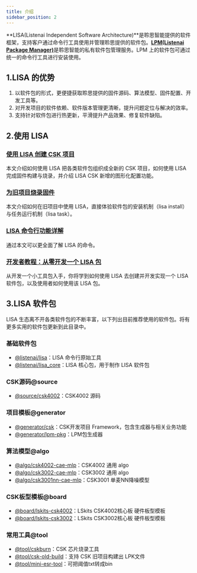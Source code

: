 ```yaml
---
title: 介绍
sidebar_position: 2
---
```


**LISA(Listenai Independent Software Architecture)**是聆思智能提供的软件框架，支持客户通过命令行工具使用并管理聆思提供的软件包。[**LPM(Listenai Package Manager)**](https://lpm.listenai.com/)是聆思智能的私有软件包管理服务。LPM 上的软件包可通过统一的命令行工具进行安装使用。

## 1.LISA 的优势

1. 以软件包的形式，更便捷获取聆思提供的固件源码、算法模型、固件配置、开发工具等。
2. 对开发项目的软件依赖、软件版本管理更清晰，提升问题定位与解决的效率。
3. 支持针对软件包进行热更新，平滑提升产品效果、修复软件缺陷。

## 2.使用 LISA

###  [使用 LISA 创建 CSK 项目](/tools/LISA_LPM/instance/lisa_create)
本文介绍如何使用 LISA 把各类软件包组织成全新的 CSK 项目，如何使用 LISA 完成固件构建与烧录，并介绍 LISA CSK 新增的图形化配置功能。

###  [为旧项目烧录固件](/tools/LISA_LPM/instance/old_build)
本文介绍如何在旧项目中使用 LISA，直接体验软件包的安装机制（lisa install）与任务运行机制（lisa task）。

###  [LISA 命令行功能详解](https://lpm.listenai.com/lpm/info?keyword=@listenai/lisa)
通过本文可以更全面了解 LISA 的命令。

###  [开发者教程：从零开发一个 LISA 包](/tools/LISA_LPM/other/tutorial)
从开发一个小工具包入手，你将学到如何使用 LISA 去创建并开发实现一个 LISA 软件包，以及使用者如何使用该 LISA 包。



## 3.LISA 软件包

LISA 生态离不开各类软件包的不断丰富，以下列出目前推荐使用的软件包。将有更多实用的软件包更新到此目录中。

### 基础软件包

- [@listenai/lisa](https://lpm.listenai.com/lpm/info?keyword=@listenai/lisa)：LISA 命令行原始工具
- [@listenai/lisa_core](https://lpm.listenai.com/lpm/info?keyword=%40listenai%2Flisa_core)：LISA 核心包，用于制作 LISA 软件包


### CSK源码@source

- [@source/csk4002](https://lpm.listenai.com/lpm/info?keyword=@source/csk4002)：CSK4002 源码
<!-- - [@source/csk4002nc](https://lpm.listenai.com/package/@source/csk4002nc)：CSK4002NC 源码 -->
<!-- - [@source/csk3002](https://lpm.listenai.com/package/@source/csk3002)：CSK3002 源码 -->
<!-- - [@source/csk3001nn](https://lpm.listenai.com/package/@source/csk3001nn)：CSK3001NN源码 -->


### 项目模板@generator

- [@generator/csk](https://lpm.listenai.com/lpm/info?keyword=@generator/csk)：CSK开发项目 Framework，包含生成器与相关业务功能
- [@generator/lpm-pkg](https://lpm.listenai.com/lpm/info?keyword=@generator/lpm-pkg)：LPM包生成器


### 算法模型@algo

- [@algo/csk4002-cae-mlp](https://lpm.listenai.com/lpm/info?keyword=@algo/csk4002-cae-mlp)：CSK4002 通用 algo
- [@algo/csk3002-cae-mlp](https://lpm.listenai.com/lpm/info?keyword=@algo/csk3002-cae-mlp)：CSK3002 通用 algo
- [@algo/csk3001nn-cae-mlp](https://lpm.listenai.com/lpm/info?keyword=@algo/csk3001nn-cae-mlp)：CSK3001 单麦NN降噪模型


### CSK板型模板@board

- [@board/lskits-csk4002](https://lpm.listenai.com/lpm/info?keyword=@board/lskits-csk4002)：LSkits CSK4002核心板 硬件板型模板
- [@board/lskits-csk3002](https://lpm.listenai.com/lpm/info?keyword=@board/lskits-csk3002)：LSkits CSK3002核心板 硬件板型模板



### 常用工具@tool

- [@tool/cskburn](https://lpm.listenai.com/lpm/info?keyword=@tool/cskburn)：CSK 芯片烧录工具
- [@tool/csk-old-build](https://lpm.listenai.com/lpm/info?keyword=@tool/csk-old-build)：支持 CSK 旧项目构建出 LPK文件
- [@tool/mini-esr-tool](https://lpm.listenai.com/lpm/info?keyword=@tool/mini-esr-tool)：可把阈值txt转成bin






